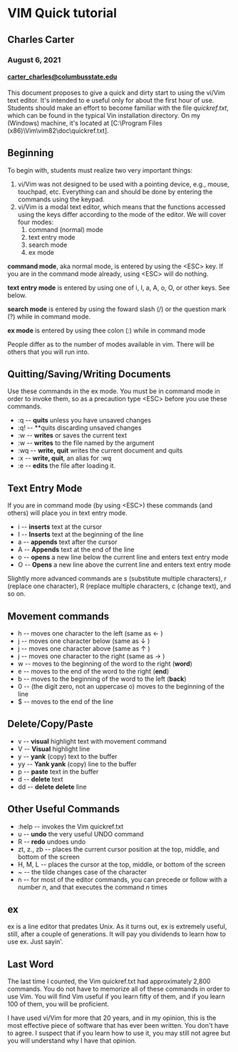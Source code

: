 # VIM Quick tutorial
## Charles Carter
### August 6, 2021
#### carter_charles@columbusstate.edu





This document proposes to give a quick and dirty start to using the vi/Vim text editor. It's intended to  e useful only for about the first hour of use. Students should make an effort to become familiar with the file *quickref.txt*, which can be found in the typical Vin installation directory. On my (Windows) machine, it's located at [C:\Program Files (x86)\Vim\vim82\doc\quickref.txt].

## Beginning

To begin with, students must realize two very important things:

1. vi/Vim was not designed to be used with a pointing device, e.g., mouse, touchpad, etc. Everything can and should be done by entering the commands using the keypad.
1. vi/Vim is a modal text editor, which means that the functions accessed using the keys differ according to the mode of the editor. We will cover four modes:
    1. command (normal) mode
    1. text entry mode
    1. search mode
    1. ex mode

**command mode**, aka normal mode, is entered by using the \<ESC\> key. If you are in the command mode already, using \<ESC\> will do nothing.

**text entry mode** is entered by using one of i, I, a, A, o, O, or other keys. See below.

**search mode** is entered by using the foward slash (/) or the question mark (?) while in command mode.

**ex mode** is entered by using thee colon (:) while in command mode

People differ as to the number of modes available in vim. There will be others that you will run into.

## Quitting/Saving/Writing Documents

Use these commands in the ex mode. You must be in command mode in order to invoke them, so as a precaution type \<ESC\> before you use these commands.
* :q -- **quits** unless you have unsaved changes
* :q! -- **quits discarding unsaved changes
* :w -- **writes** or saves the current text
* :w <filename> -- **writes** to the file named by the argument
* :wq -- **write, quit** writes the current document and quits
* :x -- **write, quit**, an alias for :wq
* :e <filennae> -- **edits** the file after loading it.

## Text Entry Mode

If you are in command mode (by using \<ESC\>) these commands (and others) will place you in text entry mode.
* i -- **inserts** text at the cursor
* I -- **Inserts** text at the beginning of the line
* a -- **appends** text after the cursor
* A -- **Appends** text at the end of the line
* o -- **opens** a new line below the current line and enters text entry mode
* O -- **Opens** a new line above the current line and enters text entry mode

Slightly more advanced commands are s (substitute multiple characters), r (replace one character), R (replace multiple characters, c (change text), and so on.

## Movement commands
* h -- moves one character to the left (same as &#8592; )
* j -- moves one character below (same as &#8595; )
* j -- moves one character above (same as &#8593; )
* j -- moves one character to the right (same as &#8594; )
* w -- moves to the beginning of the word to the right (**word**)
* e -- moves to the end of the word to the right (**end**)
* b -- moves to the beginning of the word to the left (**back**)
* 0 -- (the digit zero, not an uppercase o) moves to the beginning of the line
* $ -- moves to the end of the line

## Delete/Copy/Paste
* v -- **visual** highlight text with movement command
* V -- **Visual** highlight line
* y -- **yank** (copy) text to the buffer
* yy -- **Yank yank** (copy) line to the buffer
* p -- **paste** text in the buffer
* d -- **delete** text
* dd -- **delete delete** line

## Other Useful Commands
* :help -- invokes the Vim quickref.txt
* u -- **undo** the very useful UNDO command
* <CTL>R -- **redo** undoes undo
* zt, z., zb -- places the current cursor position at the top, middle, and bottom of the screen
* H, M, L -- places the cursor at the top, middle, or bottom of the screen
* ~ -- the tilde changes case of the character
* <CMD>n -- for most of the editor commands, you can precede or follow with a number *n*, and that executes the command *n* times

## ex

ex is a line editor that predates Unix. As it turns out, ex is extremely useful, still, after a couple of generations. It will pay you dividends to learn how to use ex. Just sayin'.
## Last Word

The last time I counted, the Vim quickref.txt had approximately 2,800 commands. You do not have to memorize all of these commands in order to use Vim. You will find Vim useful if you learn fifty of them, and if you learn 100 of them, you will be proficient.

I have used vi/Vim for more that 20 years, and in my opinion, this is the most effective piece of software that has ever been written. You don't have to agree. I suspect that if you learn how to use it, you may still not agree but you will understand why I have that opinion.
